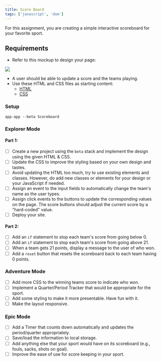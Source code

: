 ```yaml
---
title: Score Board
tags: ['javascript', 'dom']
---
```


For this assignment, you are creating a simple interactive scoreboard for your favorite sport.

## Requirements

- Refer to this mockup to design your page:

![](https://github.com/suncoast-devs/handbook/raw/master/assignments/assets/scoreboard.png)

- A user should be able to update a score and the teams playing.
- Use these HTML and CSS files as starting content:
  - [HTML](https://raw.githubusercontent.com/suncoast-devs/scoreboard-template/master/index.html)
  - [CSS](https://raw.githubusercontent.com/suncoast-devs/scoreboard-template/master/screen.css)

### Setup

```shell
app-app --beta Scoreboard
```

### Explorer Mode

#### Part 1:

- [ ] Create a new project using the `beta` stack and implement the design using the given HTML & CSS.
- [ ] Update the CSS to improve the styling based on your own design and tastes.
- [ ] Avoid updating the HTML too much, try to use existing elements and classes. However, do add new classes or elements for your design or your JavaScript if needed.
- [ ] Assign an event to the input fields to automatically change the team's name as the user types.
- [ ] Assign click events to the buttons to update the corresponding values on the page. The score buttons should adjust the current score by a "hard-coded" value.
- [ ] Deploy your site.

#### Part 2:

- [ ] Add an `if` statement to stop each team's score from going below 0.
- [ ] Add an `if` statement to stop each team's score from going above 21.
- [ ] When a team gets 21 points, display a message to the user of who won.
- [ ] Add a `reset` button that resets the scoreboard back to each team having 0 points.

### Adventure Mode

- [ ] Add more CSS to the winning teams score to indicate who won.
- [ ] Implement a Quarter/Period Tracker that would be appropriate for the sport.
- [ ] Add some styling to make it more presentable. Have fun with it.
- [ ] Make the layout responsive.

### Epic Mode

- [ ] Add a Timer that counts down automatically and updates the period/quarter appropriately.
- [ ] Save/load the information to local storage.
- [ ] Add anything else that your sport would have on its scoreboard (e.g., fouls, sacks, shots on goal).
- [ ] Improve the ease of use for score keeping in your sport.
